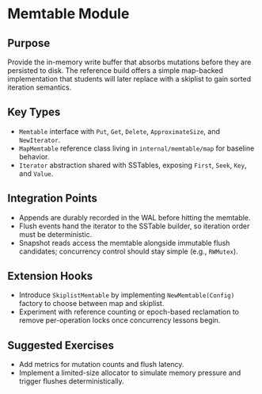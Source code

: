 # Memtable Module

## Purpose
Provide the in-memory write buffer that absorbs mutations before they are persisted to disk. The reference build offers a simple map-backed implementation that students will later replace with a skiplist to gain sorted iteration semantics.

## Key Types
- `Memtable` interface with `Put`, `Get`, `Delete`, `ApproximateSize`, and `NewIterator`.
- `MapMemtable` reference class living in `internal/memtable/map` for baseline behavior.
- `Iterator` abstraction shared with SSTables, exposing `First`, `Seek`, `Key`, and `Value`.

## Integration Points
- Appends are durably recorded in the WAL before hitting the memtable.
- Flush events hand the iterator to the SSTable builder, so iteration order must be deterministic.
- Snapshot reads access the memtable alongside immutable flush candidates; concurrency control should stay simple (e.g., `RWMutex`).

## Extension Hooks
- Introduce `SkiplistMemtable` by implementing `NewMemtable(Config)` factory to choose between map and skiplist.
- Experiment with reference counting or epoch-based reclamation to remove per-operation locks once concurrency lessons begin.

## Suggested Exercises
- Add metrics for mutation counts and flush latency.
- Implement a limited-size allocator to simulate memory pressure and trigger flushes deterministically.
